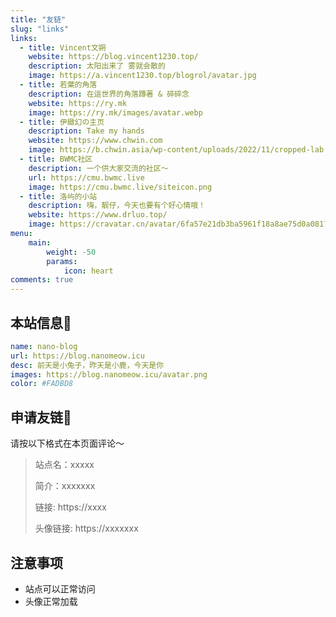 ```yaml
---
title: "友链"
slug: "links"
links:
  - title: Vincent文朔
    website: https://blog.vincent1230.top/
    description: 太阳出来了 雾就会散的
    image: https://a.vincent1230.top/blogrol/avatar.jpg
  - title: 若葉的角落
    description: 在這世界的角落蹲著 & 碎碎念
    website: https://ry.mk
    image: https://ry.mk/images/avatar.webp
  - title: 伊緻幻の主页
    description: Take my hands
    website: https://www.chwin.com
    image: https://b.chwin.asia/wp-content/uploads/2022/11/cropped-lab.magiconch.com90s-time-machine-1667800846069.jpg
  - title: BWMC社区
    description: 一个供大家交流的社区～
    url: https://cmu.bwmc.live
    image: https://cmu.bwmc.live/siteicon.png
  - title: 洛屿的小站 
    description: 嗨，靓仔，今天也要有个好心情哦！
    website: https://www.drluo.top/
    image: https://cravatar.cn/avatar/6fa57e21db3ba5961f18a8ae75d0a081?s=100
menu:
    main:
        weight: -50
        params:
            icon: heart
comments: true
---
```

## 本站信息📄
```yaml
name: nano-blog
url: https://blog.nanomeow.icu
desc: 前天是小兔子，昨天是小鹿，今天是你
images: https://blog.nanomeow.icu/avatar.png
color: #FADBD8
```
## 申请友链🔗
请按以下格式在本页面评论～
>站点名：xxxxx
>
>简介：xxxxxxx
>
>链接: https://xxxx
>
>头像链接: https://xxxxxxx
## 注意事项
- 站点可以正常访问
- 头像正常加载
